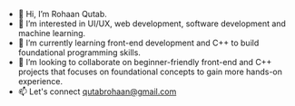 - 👋 Hi, I’m Rohaan Qutab.
- 👀 I’m interested in UI/UX, web development, software development and machine learning.
- 🌱 I’m currently learning front-end development and C++ to build foundational programming skills.
- 💞️ I’m looking to collaborate on beginner-friendly front-end and C++ projects that focuses on foundational concepts to gain more hands-on experience.
- 📫 Let's connect qutabrohaan@gmail.com

<!---
heisenbug62/heisenbug62 is a ✨ special ✨ repository because its `README.md` (this file) appears on your GitHub profile.
You can click the Preview link to take a look at your changes.
--->
